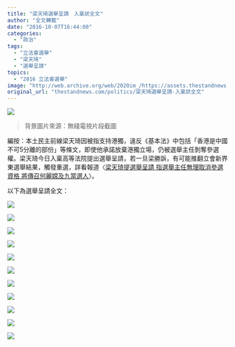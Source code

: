 ```yaml
---
title: "梁天琦選舉呈請　入稟狀全文"
author: "全文轉載"
date: "2016-10-07T16:44:00"
categories:
  - "政治"
tags:
  - "立法會選舉"
  - "梁天琦"
  - "選舉呈請"
topics:
  - "2016 立法會選舉"
image: "http://web.archive.org/web/2020im_/https://assets.thestandnews.com/media/photos/kei-18_3KM3Z.png"
original_url: "thestandnews.com/politics/梁天琦選舉呈請-入稟狀全文"
---
```

![](http://web.archive.org/web/2020im_/https://assets.thestandnews.com/media/photos/kei-18_3KM3Z.png)
> 背景圖片來源：無綫電視片段截圖

編按：本土民主前線梁天琦因被指支持港獨，違反《基本法》中包括「香港是中國不可5分離的部份」等條文，即使他承諾放棄港獨立場，仍被選舉主任剝奪參選權。梁天琦今日入稟高等法院提出選舉呈請，若一旦梁勝訴，有可能推翻立會新界東選舉結果，觸發重選，詳看報道〈[梁天琦提選舉呈請 指選舉主任無理取消參選資格 將傳召何麗嫦及九當選人](../../politics/%E6%A2%81%E5%A4%A9%E7%90%A6%E6%8F%90%E9%81%B8%E8%88%89%E5%91%88%E8%AB%8B-%E6%8C%87%E9%81%B8%E8%88%89%E4%B8%BB%E4%BB%BB%E7%84%A1%E7%90%86%E5%8F%96%E6%B6%88%E5%8F%83%E9%81%B8%E8%B3%87%E6%A0%BC-%E5%B0%87%E5%82%B3%E5%8F%AC%E4%BD%95%E9%BA%97%E5%AB%A6%E5%8F%8A%E4%B9%9D%E7%95%B6%E9%81%B8%E4%BA%BA/)〉。

以下為選舉呈請全文：

![](http://web.archive.org/web/2020im_/https://assets.thestandnews.com/media/photos/1_KE1Z9.PNG)

![](http://web.archive.org/web/2020im_/https://assets.thestandnews.com/media/photos/2_otlXf.PNG)

![](http://web.archive.org/web/2020im_/https://assets.thestandnews.com/media/photos/3_tOWRD.PNG)

![](http://web.archive.org/web/2020im_/https://assets.thestandnews.com/media/photos/4_Uqxvh.PNG)

![](http://web.archive.org/web/2020im_/https://assets.thestandnews.com/media/photos/5_EQZdz.PNG)

![](http://web.archive.org/web/2020im_/https://assets.thestandnews.com/media/photos/6_Fjtgp.PNG)

![](http://web.archive.org/web/2020im_/https://assets.thestandnews.com/media/photos/7_te67m.PNG)

![](http://web.archive.org/web/2020im_/https://assets.thestandnews.com/media/photos/8_UNywA.PNG)

![](http://web.archive.org/web/2020im_/https://assets.thestandnews.com/media/photos/9_DtlYG.PNG)

![](http://web.archive.org/web/2020im_/https://assets.thestandnews.com/media/photos/10_9IGeP.PNG)

![](http://web.archive.org/web/2020im_/https://assets.thestandnews.com/media/photos/11_C0pxZ.PNG)